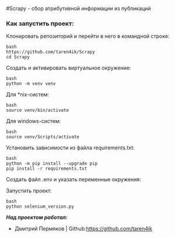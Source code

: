 #Scrapy - сбор атрибутивной информации из публикаций


### Как запустить проект:

Клонировать репозиторий и перейти в него в командной строке:

```
bash
https://github.com/taren4ik/Scrapy
cd Scrapy
```

Cоздать и активировать виртуальное окружение:

```
bash
python -m venv venv
```

Для *nix-систем:
```
bash
source venv/bin/activate
```

Для windows-систем:
```
bash
source venv/Scripts/activate
```

Установить зависимости из файла requirements.txt:

```
bash
python -m pip install --upgrade pip
pip install -r requirements.txt
```
Создать файл .env и указать переменные окружения:




Запустить проект:

```
bash
python selenium_version.py
```




***Над проектом работал:***
* Дмитрий Пермяков | Github:https://github.com/taren4ik

